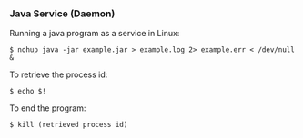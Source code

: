 ### Java Service (Daemon)

Running a java program as a service in Linux:

```
$ nohup java -jar example.jar > example.log 2> example.err < /dev/null &
```
To retrieve the process id:

```
$ echo $!
```
To end the program:

```
$ kill (retrieved process id)
```
